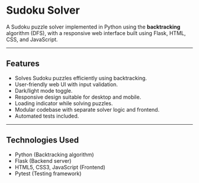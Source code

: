 # Sudoku Solver

A Sudoku puzzle solver implemented in Python using the **backtracking** algorithm (DFS), with a responsive web interface built using Flask, HTML, CSS, and JavaScript.

---

## Features

- Solves Sudoku puzzles efficiently using backtracking.
- User-friendly web UI with input validation.
- Dark/light mode toggle.
- Responsive design suitable for desktop and mobile.
- Loading indicator while solving puzzles.
- Modular codebase with separate solver logic and frontend.
- Automated tests included.

---

## Technologies Used

- Python (Backtracking algorithm)
- Flask (Backend server)
- HTML5, CSS3, JavaScript (Frontend)
- Pytest (Testing framework)
